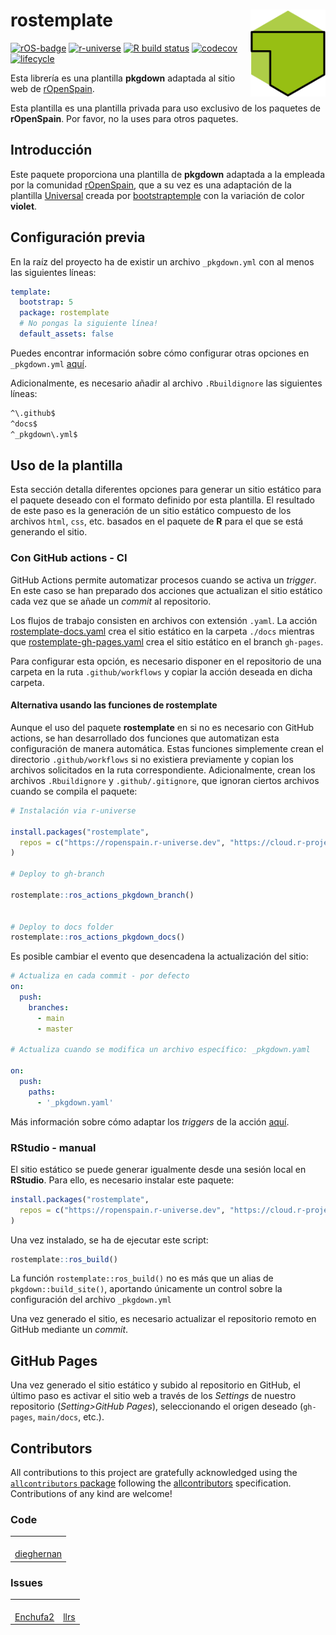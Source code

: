 
<!-- README.md is generated from README.Rmd. Please edit that file -->

# rostemplate <img src="man/figures/logo.png" align="right" width="120"/>

<!-- badges: start -->

[![rOS-badge](https://ropenspain.github.io/rostemplate/reference/figures/ropenspain-badge.svg)](https://ropenspain.es/)
[![r-universe](https://ropenspain.r-universe.dev/badges/rostemplate)](https://ropenspain.r-universe.dev/rostemplate)
[![R build
status](https://github.com/ropenspain/rostemplate/workflows/R-CMD-check/badge.svg)](https://github.com/ropenspain/rostemplate/actions)
[![codecov](https://codecov.io/gh/ropenspain/rostemplate/branch/main/graph/badge.svg)](https://app.codecov.io/gh/ropenspain/rostemplate)
[![lifecycle](https://lifecycle.r-lib.org/articles/figures/lifecycle-experimental.svg)](https://lifecycle.r-lib.org/articles/stages.html#experimental)

<!-- badges: end -->

Esta librería es una plantilla **pkgdown** adaptada al sitio web de
[rOpenSpain](https://ropenspain.es/).

Esta plantilla es una plantilla privada para uso exclusivo de los
paquetes de **rOpenSpain**. Por favor, no la uses para otros paquetes.

## Introducción

Este paquete proporciona una plantilla de **pkgdown** adaptada a la
empleada por la comunidad [rOpenSpain](https://ropenspain.es/), que a su
vez es una adaptación de la plantilla
[Universal](https://bootstraptemple.com/universal-business-e-commerce-template)
creada por [bootstraptemple](https://bootstraptemple.com/) con la
variación de color **violet**.

## Configuración previa

En la raíz del proyecto ha de existir un archivo `_pkgdown.yml` con al
menos las siguientes líneas:

``` yaml
template:
  bootstrap: 5
  package: rostemplate
  # No pongas la siguiente línea!
  default_assets: false
```

Puedes encontrar información sobre cómo configurar otras opciones en
`_pkgdown.yml` [aquí](https://pkgdown.r-lib.org/articles/pkgdown.html).

Adicionalmente, es necesario añadir al archivo `.Rbuildignore` las
siguientes líneas:

``` default
^\.github$
^docs$
^_pkgdown\.yml$
```

## Uso de la plantilla

Esta sección detalla diferentes opciones para generar un sitio estático
para el paquete deseado con el formato definido por esta plantilla. El
resultado de este paso es la generación de un sitio estático compuesto
de los archivos `html`, `css`, etc. basados en el paquete de **R** para
el que se está generando el sitio.

### Con GitHub actions - CI

GitHub Actions permite automatizar procesos cuando se activa un
*trigger*. En este caso se han preparado dos acciones que actualizan el
sitio estático cada vez que se añade un *commit* al repositorio.

Los flujos de trabajo consisten en archivos con extensión `.yaml`. La
acción
[rostemplate-docs.yaml](https://github.com/ropenspain/rostemplate/blob/main/inst/yaml/rostemplate-docs.yaml)
crea el sitio estático en la carpeta `./docs` mientras que
[rostemplate-gh-pages.yaml](https://github.com/ropenspain/rostemplate/blob/main/inst/yaml/rostemplate-gh-pages.yaml)
crea el sitio estático en el branch `gh-pages`.

Para configurar esta opción, es necesario disponer en el repositorio de
una carpeta en la ruta `.github/workflows` y copiar la acción deseada en
dicha carpeta.

#### Alternativa usando las funciones de rostemplate

Aunque el uso del paquete **rostemplate** en si no es necesario con
GitHub actions, se han desarrollado dos funciones que automatizan esta
configuración de manera automática. Estas funciones simplemente crean el
directorio `.github/workflows` si no existiera previamente y copian los
archivos solicitados en la ruta correspondiente. Adicionalmente, crean
los archivos `.Rbuildignore` y `.github/.gitignore`, que ignoran ciertos
archivos cuando se compila el paquete:

``` r
# Instalación via r-universe

install.packages("rostemplate",
  repos = c("https://ropenspain.r-universe.dev", "https://cloud.r-project.org")
)

# Deploy to gh-branch

rostemplate::ros_actions_pkgdown_branch()


# Deploy to docs folder
rostemplate::ros_actions_pkgdown_docs()
```

Es posible cambiar el evento que desencadena la actualización del sitio:

``` yaml
# Actualiza en cada commit - por defecto
on:
  push:
    branches:
      - main
      - master
      
# Actualiza cuando se modifica un archivo específico: _pkgdown.yaml

on:
  push:
    paths:
      - '_pkgdown.yaml'
```

Más información sobre cómo adaptar los *triggers* de la acción
[aquí](https://docs.github.com/es/free-pro-team@latest/actions/reference/events-that-trigger-workflows).

### RStudio - manual

El sitio estático se puede generar igualmente desde una sesión local en
**RStudio**. Para ello, es necesario instalar este paquete:

``` r
install.packages("rostemplate",
  repos = c("https://ropenspain.r-universe.dev", "https://cloud.r-project.org")
)
```

Una vez instalado, se ha de ejecutar este script:

``` r
rostemplate::ros_build()
```

La función `rostemplate::ros_build()` no es más que un alias de
`pkgdown::build_site()`, aportando únicamente un control sobre la
configuración del archivo `_pkgdown.yml`

Una vez generado el sitio, es necesario actualizar el repositorio remoto
en GitHub mediante un *commit*.

## GitHub Pages

Una vez generado el sitio estático y subido al repositorio en GitHub, el
último paso es activar el sitio web a través de los *Settings* de
nuestro repositorio (*Setting\>GitHub Pages*), seleccionando el origen
deseado (`gh-pages`, `main/docs`, etc.).

## Contributors

<!-- ALL-CONTRIBUTORS-LIST:START - Do not remove or modify this section -->
<!-- prettier-ignore-start -->
<!-- markdownlint-disable -->

All contributions to this project are gratefully acknowledged using the
[`allcontributors` package](https://github.com/ropensci/allcontributors)
following the [allcontributors](https://allcontributors.org)
specification. Contributions of any kind are welcome!

### Code

<table>
<tr>
<td align="center">
<a href="https://github.com/dieghernan">
<img src="https://avatars.githubusercontent.com/u/25656809?v=4" width="100px;" class="ctb_avatar" alt=""/>
</a><br>
<a href="https://github.com/rOpenSpain/rostemplate/commits?author=dieghernan">dieghernan</a>
</td>
</tr>
</table>

### Issues

<table>
<tr>
<td align="center">
<a href="https://github.com/Enchufa2">
<img src="https://avatars.githubusercontent.com/u/4542928?v=4" width="100px;" class="ctb_avatar" alt=""/>
</a><br>
<a href="https://github.com/rOpenSpain/rostemplate/issues?q=is%3Aissue+commenter%3AEnchufa2">Enchufa2</a>
</td>
<td align="center">
<a href="https://github.com/llrs">
<img src="https://avatars.githubusercontent.com/u/6818218?u=c0a96a5dc32b3035f057ee75a7679680363b1a89&v=4" width="100px;" class="ctb_avatar" alt=""/>
</a><br>
<a href="https://github.com/rOpenSpain/rostemplate/issues?q=is%3Aissue+commenter%3Allrs">llrs</a>
</td>
</tr>
</table>
<!-- markdownlint-enable -->
<!-- prettier-ignore-end -->
<!-- ALL-CONTRIBUTORS-LIST:END -->
